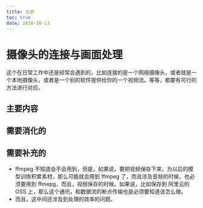 ```yaml
---
title: 大纲
toc: true
date: 2018-10-13
---
```

# 摄像头的连接与画面处理

这个在日常工作中还是经常会遇到的，比如连接的是一个网络摄像头，或者就是一个本地摄像头，或者是一个别的软件提供给你的一个视频流。等等，都要有可行的方法进行对应。




## 主要内容


## 需要消化的


## 需要补充的

- ffmpeg 不知道会不会用到，但是，如果说，要把视频保存下来，为以后的模型训练积累素材，那么可能就会用到 ffmpeg 了，而且涉及音频的时候，也必须要用到 ffmepg，而且，视频保存的时候，如果说，比如保存到 阿里云的 OSS 上，那么这个通讯，和数据流的断点传输也是必须要知道该怎么做。
- 而且，这中间还涉及到处理的效率的问题。
